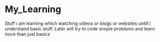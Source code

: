 # My_Learning
Stuff i am learning which watching videos or blogs or websites untill i understand basic stuff.
Later will try to code simple problems and learn more than just basics 
